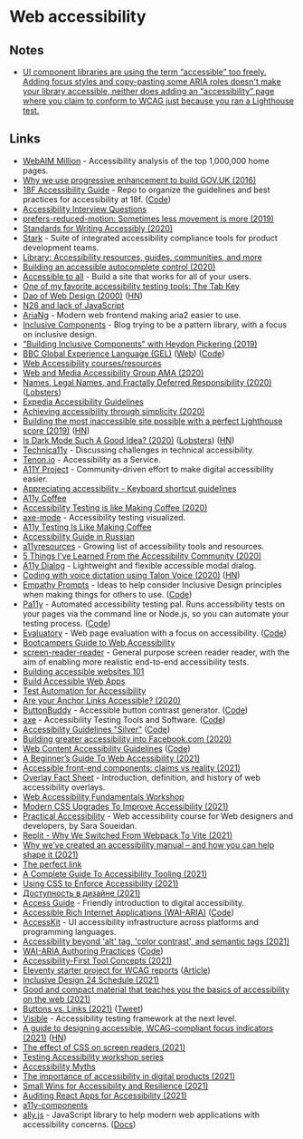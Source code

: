 # Web accessibility

## Notes

- [UI component libraries are using the term “accessible” too freely. Adding focus styles and copy-pasting some ARIA roles doesn't make your library accessible, neither does adding an “accessibility” page where you claim to conform to WCAG just because you ran a Lighthouse test.](https://twitter.com/mmatuzo/status/1462884917671604228)

## Links

- [WebAIM Million](https://webaim.org/projects/million/) - Accessibility analysis of the top 1,000,000 home pages.
- [Why we use progressive enhancement to build GOV.UK (2016)](https://technology.blog.gov.uk/2016/09/19/why-we-use-progressive-enhancement-to-build-gov-uk/)
- [18F Accessibility Guide](https://accessibility.18f.gov/) - Repo to organize the guidelines and best practices for accessibility at 18f. ([Code](https://github.com/18F/accessibility))
- [Accessibility Interview Questions](https://github.com/scottaohara/accessibility_interview_questions)
- [prefers-reduced-motion: Sometimes less movement is more (2019)](https://web.dev/prefers-reduced-motion/)
- [Standards for Writing Accessibly (2020)](https://alistapart.com/article/standards-for-writing-accessibly/)
- [Stark](https://www.getstark.co/) - Suite of integrated accessibility compliance tools for product development teams.
- [Library: Accessibility resources, guides, communities, and more](https://www.getstark.co/library/)
- [Building an accessible autocomplete control (2020)](https://adamsilver.io/articles/building-an-accessible-autocomplete-control/)
- [Accessible to all](https://web.dev/accessible/) - Build a site that works for all of your users.
- [One of my favorite accessibility testing tools: The Tab Key](https://www.matuzo.at/blog/testing-with-tab/)
- [Dao of Web Design (2000)](https://alistapart.com/article/dao/) ([HN](https://news.ycombinator.com/item?id=22521557))
- [N26 and lack of JavaScript](https://hugogiraudel.com/2020/01/20/n26-and-lack-of-javascript/)
- [AriaNg](https://github.com/mayswind/AriaNg) - Modern web frontend making aria2 easier to use.
- [Inclusive Components](https://inclusive-components.design/) - Blog trying to be a pattern library, with a focus on inclusive design.
- ["Building Inclusive Components" with Heydon Pickering (2019)](https://www.youtube.com/watch?v=C7uX6uvHnlQ&t=1020s)
- [BBC Global Experience Language (GEL)](https://bbc.github.io/gel/) ([Web](https://www.bbc.co.uk/gel)) ([Code](https://github.com/bbc/gel))
- [Web Accessibility courses/resources](https://www.reddit.com/r/webdev/comments/aqm6l4/i_cant_find_a_single_web_accessibility_course/)
- [Web and Media Accessibility Group AMA (2020)](https://hashnode.com/post/the-web-and-media-accessibility-group-ama-ck9wy7s5w01j4nbs1kle8k7gn)
- [Names, Legal Names, and Fractally Deferred Responsibility (2020)](https://nora.codes/post/names-legal-names-and-fractally-deferred-responsibility/) ([Lobsters](https://lobste.rs/s/61iy3h/names_legal_names_fractally_deferred))
- [Expedia Accessibility Guidelines](https://accessibility.expedia.biz/)
- [Achieving accessibility through simplicity (2020)](https://sourcehut.org/blog/2020-05-27-accessibility-through-simplicity/)
- [Building the most inaccessible site possible with a perfect Lighthouse score (2019)](https://www.matuzo.at/blog/building-the-most-inaccessible-site-possible-with-a-perfect-lighthouse-score/) ([HN](https://news.ycombinator.com/item?id=23440752))
- [Is Dark Mode Such A Good Idea? (2020)](https://kevq.uk/is-dark-mode-such-a-good-idea/) ([Lobsters](https://lobste.rs/s/o4su2v/is_dark_mode_such_good_idea)) ([HN](https://news.ycombinator.com/item?id=23495052))
- [Technica11y](https://technica11y.org/) - Discussing challenges in technical accessibility.
- [Tenon.io](https://tenon.io/) - Accessibility as a Service.
- [A11Y Project](https://www.a11yproject.com/) - Community-driven effort to make digital accessibility easier.
- [Appreciating accessibility - Keyboard shortcut guidelines](https://erresen.github.io/csharp/dotnet/accessibility/shortcuts/visualstudio/2020/07/26/appreciating-accessibility.html)
- [A11y Coffee](https://a11y.coffee/)
- [Accessibility Testing is like Making Coffee (2020)](https://madalyn.dev/blog/a11y-testing-coffee/)
- [axe-mode](https://github.com/raunofreiberg/axe-mode) - Accessibility testing visualized.
- [A11y Testing Is Like Making Coffee](https://a11y.coffee/a11y-testing-making-coffee/)
- [Accessibility Guide in Russian](http://specialbank.ru/guide/)
- [a11yresources](https://a11yresources.webflow.io/) - Growing list of accessibility tools and resources.
- [5 Things I've Learned From the Accessibility Community (2020)](https://marcysutton.github.io/5-things-i-learned-from-accessibility/#/)
- [A11y Dialog](https://github.com/edenspiekermann/a11y-dialog) - Lightweight and flexible accessible modal dialog.
- [Coding with voice dictation using Talon Voice (2020)](https://joshwcomeau.com/accessibility/hands-free-coding/) ([HN](https://news.ycombinator.com/item?id=24846887))
- [Empathy Prompts](https://empathyprompts.net/) - Ideas to help consider Inclusive Design principles when making things for others to use. ([Code](https://github.com/ericwbailey/empathy-prompts))
- [Pa11y](https://pa11y.org/) - Automated accessibility testing pal. Runs accessibility tests on your pages via the command line or Node.js, so you can automate your testing process. ([Code](https://github.com/pa11y/pa11y))
- [Evaluatory](https://darekkay.com/evaluatory/) - Web page evaluation with a focus on accessibility. ([Code](https://github.com/darekkay/evaluatory))
- [Bootcampers Guide to Web Accessibility](https://a11y-with-lindsey.ck.page/products/pre-order-the-bootcampers-guide-to-web)
- [screen-reader-reader](https://github.com/phenomnomnominal/screen-reader-reader) - General purpose screen reader reader, with the aim of enabling more realistic end-to-end accessibility tests.
- [Building accessible websites 101](https://www.weba11y101.com/)
- [Build Accessible Web Apps](https://testingaccessibility.com/)
- [Test Automation for Accessibility](https://testautomationu.applitools.com/accessibility-testing-tutorial/)
- [Are your Anchor Links Accessible? (2020)](https://amberwilson.co.uk/blog/are-your-anchor-links-accessible/)
- [ButtonBuddy](https://buttonbuddy.dev/) - Accessible button contrast generator. ([Code](https://github.com/5t3ph/buttonbuddy))
- [axe](https://www.deque.com/axe/) - Accessibility Testing Tools and Software. ([Code](https://github.com/dequelabs/axe-core))
- [Accessibility Guidelines "Silver"](https://w3c.github.io/silver/) ([Code](https://github.com/w3c/silver))
- [Building greater accessibility into Facebook.com (2020)](https://engineering.fb.com/2020/07/30/web/facebook-com-accessibility/?sf242103664=1)
- [Web Content Accessibility Guidelines](https://w3c.github.io/wcag/guidelines/) ([Code](https://github.com/w3c/wcag))
- [A Beginner’s Guide To Web Accessibility (2021)](https://bootcamp.uxdesign.cc/beginners-guide-to-web-accessibility-514644750b0f)
- [Accessible front-end components: claims vs reality (2021)](https://hiddedevries.nl/en/blog/2021-04-02-accessible-front-end-components-claims-vs-reality)
- [Overlay Fact Sheet](https://overlayfactsheet.com/) - Introduction, definition, and history of web accessibility overlays.
- [Web Accessibility Fundamentals Workshop](https://www.sandrina-p.net/workshop-a11y/)
- [Modern CSS Upgrades To Improve Accessibility (2021)](https://moderncss.dev/modern-css-upgrades-to-improve-accessibility/)
- [Practical Accessibility](https://practical-accessibility.today/) - Web accessibility course for Web designers and developers, by Sara Soueidan.
- [Replit - Why We Switched From Webpack To Vite (2021)](https://blog.replit.com/vite)
- [Why we’ve created an accessibility manual – and how you can help shape it (2021)](https://accessibility.blog.gov.uk/2021/05/27/why-weve-created-an-accessibility-manual-and-how-you-can-help-shape-it/)
- [The perfect link](https://a11y-collective.com/blog/the-perfect-link/)
- [A Complete Guide To Accessibility Tooling (2021)](https://www.smashingmagazine.com/2021/06/complete-guide-accessibility-tooling/)
- [Using CSS to Enforce Accessibility (2021)](https://adrianroselli.com/2021/06/using-css-to-enforce-accessibility.html)
- [Доступность в дизайне (2021)](https://teletype.in/@romanshamin/a11y-for-designers)
- [Access Guide](https://accessguide.io/) - Friendly introduction to digital accessibility.
- [Accessible Rich Internet Applications (WAI-ARIA)](https://w3c.github.io/aria/) ([Code](https://github.com/w3c/aria))
- [AccessKit](https://github.com/AccessKit/accesskit) - UI accessibility infrastructure across platforms and programming languages.
- [Accessibility beyond 'alt' tag, 'color contrast', and semantic tags (2021)](https://hellonehha.hashnode.dev/accessibility-beyond-alt-tag-color-contrast-and-semantic-tags-ckt5jjl9601s97us13soac1er)
- [WAI-ARIA Authoring Practices](https://w3c.github.io/aria-practices/) ([Code](https://github.com/w3c/aria-practices))
- [Accessibility-First Tool Concepts (2021)](https://icing.space/2021/accessibility-first-tool-concepts/)
- [Eleventy starter project for WCAG reports](https://github.com/hidde/eleventy-wcag-reporter) ([Article](https://hiddedevries.nl/en/blog/2021-05-24-introducing-an-eleventy-starter-project-for-wcag-reports))
- [Inclusive Design 24 Schedule (2021)](https://inclusivedesign24.org/2021/schedule/)
- [Good and compact material that teaches you the basics of accessibility on the web (2021)](https://twitter.com/rauschma/status/1441091864073961481)
- [Buttons vs. Links (2021)](https://yatil.net/blog/buttons-vs-links) ([Tweet](https://twitter.com/SaraSoueidan/status/1448905214145318946))
- [Visible](https://github.com/visible/visible) - Accessibility testing framework at the next level.
- [A guide to designing accessible, WCAG-compliant focus indicators (2021)](https://www.sarasoueidan.com/blog/focus-indicators/) ([HN](https://news.ycombinator.com/item?id=29123990))
- [The effect of CSS on screen readers (2021)](https://uselessdivs.com/blog/the-effect-of-css-on-screen-readers)
- [Testing Accessibility workshop series](https://github.com/marcysutton/testing-accessibility-demos)
- [Accessibility Myths](https://a11ymyths.com/)
- [The importance of accessibility in digital products (2021)](https://dev.to/inhuofficial/never-forget-the-importance-of-accessibility-in-digital-products-11)
- [Small Wins for Accessibility and Resilience (2021)](https://www.callumhart.com/blog/small-wins-for-accessibility-and-resilience/)
- [Auditing React Apps for Accessibility (2021)](https://egghead.io/courses/auditing-react-apps-for-accessibility-08733265)
- [a11y-components](https://github.com/t12t/a11y-components)
- [ally.js](https://github.com/medialize/ally.js) - JavaScript library to help modern web applications with accessibility concerns. ([Docs](https://allyjs.io/))
